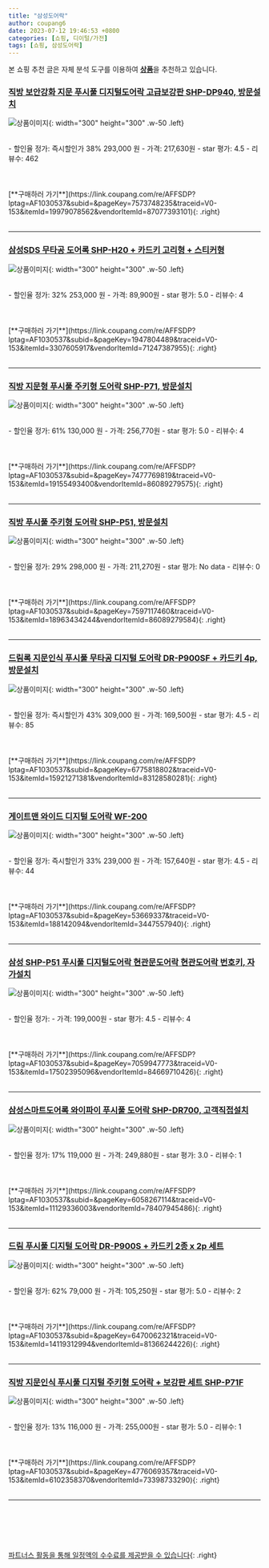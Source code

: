 ```yaml
---
title: "삼성도어락"
author: coupang6
date: 2023-07-12 19:46:53 +0800
categories: [쇼핑, 디이털/가전]
tags: [쇼핑, 삼성도어락]
---
```


본 쇼핑 추천 글은 자체 분석 도구를 이용하여 [**상품**](https://link.coupang.com/a/bao1ui)을 추천하고 있습니다.

### [직방 보안강화 지문 푸시풀 디지털도어락 고급보강판 SHP-DP940, 방문설치](https://link.coupang.com/re/AFFSDP?lptag=AF1030537&subid=&pageKey=7573748235&traceid=V0-153&itemId=19979078562&vendorItemId=87077393101)

![상품이미지](https://thumbnail10.coupangcdn.com/thumbnails/remote/230x230ex/image/retail/images/2023/09/04/17/0/c968589e-c65c-457c-b2cd-cb9bd2a6bd57.png){: width="300" height="300" .w-50 .left}


<br>
- 할인율 정가: 즉시할인가 38%  293,000   원
- 가격: 217,630원
- star 평가: 4.5
- 리뷰수: 462
<br>
<br>
<br>
<br>
[**구매하러 가기**](https://link.coupang.com/re/AFFSDP?lptag=AF1030537&subid=&pageKey=7573748235&traceid=V0-153&itemId=19979078562&vendorItemId=87077393101){: .right}
<br>
<br>

---

### [삼성SDS 무타공 도어록 SHP-H20 + 카드키 고리형 + 스티커형](https://link.coupang.com/re/AFFSDP?lptag=AF1030537&subid=&pageKey=1947804489&traceid=V0-153&itemId=3307605917&vendorItemId=71247387955)

![상품이미지](https://thumbnail8.coupangcdn.com/thumbnails/remote/230x230ex/image/retail/images/2020/07/20/15/9/5e421af1-ecc2-4192-b4f1-896e2cd3848c.jpg){: width="300" height="300" .w-50 .left}


<br>
- 할인율 정가: 32%  253,000   원
- 가격: 89,900원
- star 평가: 5.0
- 리뷰수: 4
<br>
<br>
<br>
<br>
[**구매하러 가기**](https://link.coupang.com/re/AFFSDP?lptag=AF1030537&subid=&pageKey=1947804489&traceid=V0-153&itemId=3307605917&vendorItemId=71247387955){: .right}
<br>
<br>

---

### [직방 지문형 푸시풀 주키형 도어락 SHP-P71, 방문설치](https://link.coupang.com/re/AFFSDP?lptag=AF1030537&subid=&pageKey=7477769819&traceid=V0-153&itemId=19155493400&vendorItemId=86089279575)

![상품이미지](https://thumbnail8.coupangcdn.com/thumbnails/remote/230x230ex/image/retail/images/1495353957910378-c5fbc252-c9fb-4a70-bed8-289b48b7c2ad.png){: width="300" height="300" .w-50 .left}


<br>
- 할인율 정가: 61%  130,000   원
- 가격: 256,770원
- star 평가: 5.0
- 리뷰수: 4
<br>
<br>
<br>
<br>
[**구매하러 가기**](https://link.coupang.com/re/AFFSDP?lptag=AF1030537&subid=&pageKey=7477769819&traceid=V0-153&itemId=19155493400&vendorItemId=86089279575){: .right}
<br>
<br>

---

### [직방 푸시풀 주키형 도어락 SHP-P51, 방문설치](https://link.coupang.com/re/AFFSDP?lptag=AF1030537&subid=&pageKey=7597117460&traceid=V0-153&itemId=18963434244&vendorItemId=86089279584)

![상품이미지](https://thumbnail8.coupangcdn.com/thumbnails/remote/230x230ex/image/retail/images/106111325189031-a6c0f5d4-3105-497a-b7d7-8579875411db.png){: width="300" height="300" .w-50 .left}


<br>
- 할인율 정가: 29%  298,000   원
- 가격: 211,270원
- star 평가: No data
- 리뷰수: 0
<br>
<br>
<br>
<br>
[**구매하러 가기**](https://link.coupang.com/re/AFFSDP?lptag=AF1030537&subid=&pageKey=7597117460&traceid=V0-153&itemId=18963434244&vendorItemId=86089279584){: .right}
<br>
<br>

---

### [드림록 지문인식 푸시풀 무타공 디지털 도어락 DR-P900SF + 카드키 4p, 방문설치](https://link.coupang.com/re/AFFSDP?lptag=AF1030537&subid=&pageKey=6775818802&traceid=V0-153&itemId=15921271381&vendorItemId=83128580281)

![상품이미지](https://thumbnail9.coupangcdn.com/thumbnails/remote/230x230ex/image/retail/images/802743982800987-e2316792-4ecf-4747-bd62-780a1031ba40.jpg){: width="300" height="300" .w-50 .left}


<br>
- 할인율 정가: 즉시할인가 43%  309,000   원
- 가격: 169,500원
- star 평가: 4.5
- 리뷰수: 85
<br>
<br>
<br>
<br>
[**구매하러 가기**](https://link.coupang.com/re/AFFSDP?lptag=AF1030537&subid=&pageKey=6775818802&traceid=V0-153&itemId=15921271381&vendorItemId=83128580281){: .right}
<br>
<br>

---

### [게이트맨 와이드 디지털 도어락 WF-200](https://link.coupang.com/re/AFFSDP?lptag=AF1030537&subid=&pageKey=53669337&traceid=V0-153&itemId=188142094&vendorItemId=3447557940)

![상품이미지](https://thumbnail9.coupangcdn.com/thumbnails/remote/230x230ex/image/product/image/vendoritem/2018/06/18/3447557940/761de8a7-16d8-4009-84a6-23ea45e3d97b.jpg){: width="300" height="300" .w-50 .left}


<br>
- 할인율 정가: 즉시할인가 33%  239,000   원
- 가격: 157,640원
- star 평가: 4.5
- 리뷰수: 44
<br>
<br>
<br>
<br>
[**구매하러 가기**](https://link.coupang.com/re/AFFSDP?lptag=AF1030537&subid=&pageKey=53669337&traceid=V0-153&itemId=188142094&vendorItemId=3447557940){: .right}
<br>
<br>

---

### [삼성 SHP-P51 푸시풀 디지털도어락 현관문도어락 현관도어락 번호키, 자가설치](https://link.coupang.com/re/AFFSDP?lptag=AF1030537&subid=&pageKey=7059947773&traceid=V0-153&itemId=17502395096&vendorItemId=84669710426)

![상품이미지](https://thumbnail7.coupangcdn.com/thumbnails/remote/230x230ex/image/vendor_inventory/5a72/4506f54eb84747058af8a2652f39ea7fd938d746715f7b1af7c6d375c705.jpg){: width="300" height="300" .w-50 .left}


<br>
- 할인율 정가: 
- 가격: 199,000원
- star 평가: 4.5
- 리뷰수: 4
<br>
<br>
<br>
<br>
[**구매하러 가기**](https://link.coupang.com/re/AFFSDP?lptag=AF1030537&subid=&pageKey=7059947773&traceid=V0-153&itemId=17502395096&vendorItemId=84669710426){: .right}
<br>
<br>

---

### [삼성스마트도어록 와이파이 푸시풀 도어락 SHP-DR700, 고객직접설치](https://link.coupang.com/re/AFFSDP?lptag=AF1030537&subid=&pageKey=6058267114&traceid=V0-153&itemId=11129336003&vendorItemId=78407945486)

![상품이미지](https://thumbnail7.coupangcdn.com/thumbnails/remote/230x230ex/image/retail/images/2021/08/18/10/4/efb13417-4f1c-4a55-9618-71ef067af651.jpg){: width="300" height="300" .w-50 .left}


<br>
- 할인율 정가: 17%  119,000   원
- 가격: 249,880원
- star 평가: 3.0
- 리뷰수: 1
<br>
<br>
<br>
<br>
[**구매하러 가기**](https://link.coupang.com/re/AFFSDP?lptag=AF1030537&subid=&pageKey=6058267114&traceid=V0-153&itemId=11129336003&vendorItemId=78407945486){: .right}
<br>
<br>

---

### [드림 푸시풀 디지털 도어락 DR-P900S + 카드키 2종 x 2p 세트](https://link.coupang.com/re/AFFSDP?lptag=AF1030537&subid=&pageKey=6470062321&traceid=V0-153&itemId=14119312994&vendorItemId=81366244226)

![상품이미지](https://thumbnail9.coupangcdn.com/thumbnails/remote/230x230ex/image/rs_quotation_api/3ibhuzja/6a358185c0e24ef3ac52af6adeb5468b.jpg){: width="300" height="300" .w-50 .left}


<br>
- 할인율 정가: 62%  79,000   원
- 가격: 105,250원
- star 평가: 5.0
- 리뷰수: 2
<br>
<br>
<br>
<br>
[**구매하러 가기**](https://link.coupang.com/re/AFFSDP?lptag=AF1030537&subid=&pageKey=6470062321&traceid=V0-153&itemId=14119312994&vendorItemId=81366244226){: .right}
<br>
<br>

---

### [직방 지문인식 푸시풀 디지털 주키형 도어락 + 보강판 세트 SHP-P71F](https://link.coupang.com/re/AFFSDP?lptag=AF1030537&subid=&pageKey=4776069357&traceid=V0-153&itemId=6102358370&vendorItemId=73398733290)

![상품이미지](https://thumbnail8.coupangcdn.com/thumbnails/remote/230x230ex/image/retail/images/2192645408575697-5d9ff4fe-6fc7-45b5-809a-b200e74e35bc.png){: width="300" height="300" .w-50 .left}


<br>
- 할인율 정가: 13%  116,000   원
- 가격: 255,000원
- star 평가: 5.0
- 리뷰수: 1
<br>
<br>
<br>
<br>
[**구매하러 가기**](https://link.coupang.com/re/AFFSDP?lptag=AF1030537&subid=&pageKey=4776069357&traceid=V0-153&itemId=6102358370&vendorItemId=73398733290){: .right}
<br>
<br>

---
<br><br><br><br><br> [파트너스 활동을 통해 일정액의 수수료를 제공받을 수 있습니다](https://link.coupang.com/a/bao1ui){: .right}